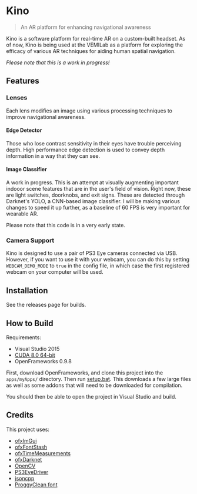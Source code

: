 # Kino
> An AR platform for enhancing navigational awareness

Kino is a software platform for real-time AR on a custom-built headset. As of now, Kino 
is being used at the VEMILab as a platform for exploring the efficacy of various
AR techniques for aiding human spatial navigation.

*Please note that this is a work in progress!*


## Features
### Lenses
Each lens modifies an image using various processing techniques to improve
navigational awareness.

#### Edge Detector
Those who lose contrast sensitivity in their eyes have trouble perceiving depth.
High performance edge detection is used to convey depth information in a way that
they can see.

#### Image Classifier
A work in progress. This is an attempt at visually augmenting important indooor
scene features that are in the user's field of vision. Right now, these are
light switches, doorknobs, and exit signs. These are detected through Darknet's YOLO,
a CNN-based image classifier. I will be making various changes to speed it up
further, as a baseline of 60 FPS is very important for wearable AR.

Please note that this code is in a very early state.

### Camera Support
Kino is designed to use a pair of PS3 Eye cameras connected via USB.
However, if you want to use it with your webcam, you can do this
by setting `WEBCAM_DEMO_MODE` to `true` in the config file, in which
case the first registered webcam on your computer will be used.


## Installation
See the releases page for builds.

## How to Build
Requirements:
- Visual Studio 2015
- [CUDA 8.0 64-bit](https://developer.nvidia.com/cuda-downloads)
- OpenFrameworks 0.9.8

First, download OpenFrameworks, and clone this project into the `apps/myApps/` directory.
Then run [setup.bat](/setup.bat). This downloads a few large files as well as some 
addons that will need to be downloaded for compilation.

You should then be able to open the project in Visual Studio and build.


## Credits
This project uses:
- [ofxImGui](https://github.com/jvcleave/ofxImGui)
- [ofxFontStash](https://github.com/armadillu/ofxFontStash)
- [ofxTimeMeasurements](https://github.com/armadillu/ofxTimeMeasurements)
- [ofxDarknet](https://github.com/mrzl/ofxDarknet)
- [OpenCV](http://opencv.org/)
- [PS3EyeDriver](https://github.com/inspirit/PS3EYEDriver)
- [jsoncpp](https://github.com/open-source-parsers/jsoncpp)
- [ProggyClean font](http://www.proggyfonts.net/)